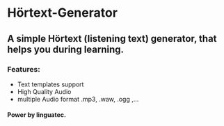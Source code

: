 
# Hörtext-Generator
## A simple Hörtext (listening text) generator, that helps you during learning.

### Features:
* Text templates support
* High Quality Audio
* multiple Audio format .mp3, .waw, .ogg ,...



#### Power by linguatec.

